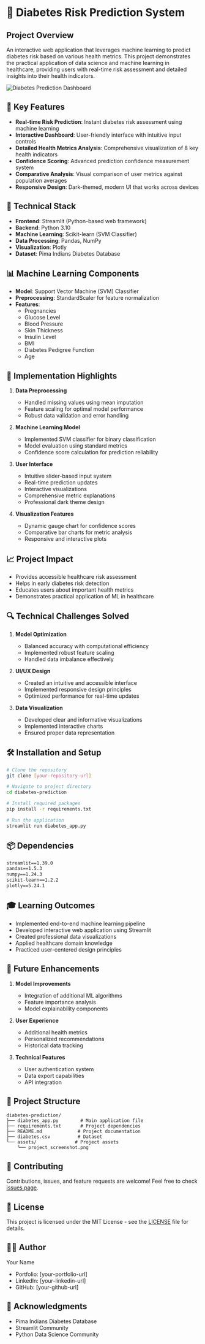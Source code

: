 # 🏥 Diabetes Risk Prediction System

## Project Overview
An interactive web application that leverages machine learning to predict diabetes risk based on various health metrics. This project demonstrates the practical application of data science and machine learning in healthcare, providing users with real-time risk assessment and detailed insights into their health indicators.

![Diabetes Prediction Dashboard](project_screenshot.png)

## 🎯 Key Features

- **Real-time Risk Prediction**: Instant diabetes risk assessment using machine learning
- **Interactive Dashboard**: User-friendly interface with intuitive input controls
- **Detailed Health Metrics Analysis**: Comprehensive visualization of 8 key health indicators
- **Confidence Scoring**: Advanced prediction confidence measurement system
- **Comparative Analysis**: Visual comparison of user metrics against population averages
- **Responsive Design**: Dark-themed, modern UI that works across devices

## 🔧 Technical Stack

- **Frontend**: Streamlit (Python-based web framework)
- **Backend**: Python 3.10
- **Machine Learning**: Scikit-learn (SVM Classifier)
- **Data Processing**: Pandas, NumPy
- **Visualization**: Plotly
- **Dataset**: Pima Indians Diabetes Database

## 📊 Machine Learning Components

- **Model**: Support Vector Machine (SVM) Classifier
- **Preprocessing**: StandardScaler for feature normalization
- **Features**: 
  - Pregnancies
  - Glucose Level
  - Blood Pressure
  - Skin Thickness
  - Insulin Level
  - BMI
  - Diabetes Pedigree Function
  - Age

## 🚀 Implementation Highlights

1. **Data Preprocessing**
   - Handled missing values using mean imputation
   - Feature scaling for optimal model performance
   - Robust data validation and error handling

2. **Machine Learning Model**
   - Implemented SVM classifier for binary classification
   - Model evaluation using standard metrics
   - Confidence score calculation for prediction reliability

3. **User Interface**
   - Intuitive slider-based input system
   - Real-time prediction updates
   - Interactive visualizations
   - Comprehensive metric explanations
   - Professional dark theme design

4. **Visualization Features**
   - Dynamic gauge chart for confidence scores
   - Comparative bar charts for metric analysis
   - Responsive and interactive plots

## 📈 Project Impact

- Provides accessible healthcare risk assessment
- Helps in early diabetes risk detection
- Educates users about important health metrics
- Demonstrates practical application of ML in healthcare

## 🔍 Technical Challenges Solved

1. **Model Optimization**
   - Balanced accuracy with computational efficiency
   - Implemented robust feature scaling
   - Handled data imbalance effectively

2. **UI/UX Design**
   - Created an intuitive and accessible interface
   - Implemented responsive design principles
   - Optimized performance for real-time updates

3. **Data Visualization**
   - Developed clear and informative visualizations
   - Implemented interactive charts
   - Ensured proper data representation

## 🛠️ Installation and Setup

```bash
# Clone the repository
git clone [your-repository-url]

# Navigate to project directory
cd diabetes-prediction

# Install required packages
pip install -r requirements.txt

# Run the application
streamlit run diabetes_app.py
```

## 📦 Dependencies

```txt
streamlit==1.39.0
pandas==1.5.3
numpy==1.24.3
scikit-learn==1.2.2
plotly==5.24.1
```

## 🎓 Learning Outcomes

- Implemented end-to-end machine learning pipeline
- Developed interactive web application using Streamlit
- Created professional data visualizations
- Applied healthcare domain knowledge
- Practiced user-centered design principles

## 🔮 Future Enhancements

1. **Model Improvements**
   - Integration of additional ML algorithms
   - Feature importance analysis
   - Model explainability components

2. **User Experience**
   - Additional health metrics
   - Personalized recommendations
   - Historical data tracking

3. **Technical Features**
   - User authentication system
   - Data export capabilities
   - API integration

## 📝 Project Structure

```
diabetes-prediction/
├── diabetes_app.py        # Main application file
├── requirements.txt       # Project dependencies
├── README.md             # Project documentation
├── diabetes.csv          # Dataset
└── assets/              # Project assets
    └── project_screenshot.png
```

## 🤝 Contributing

Contributions, issues, and feature requests are welcome! Feel free to check [issues page](your-repo-issues-url).

## 📄 License

This project is licensed under the MIT License - see the [LICENSE](LICENSE) file for details.

## 👨‍💻 Author

Your Name
- Portfolio: [your-portfolio-url]
- LinkedIn: [your-linkedin-url]
- GitHub: [your-github-url]

## 🙏 Acknowledgments

- Pima Indians Diabetes Database
- Streamlit Community
- Python Data Science Community
